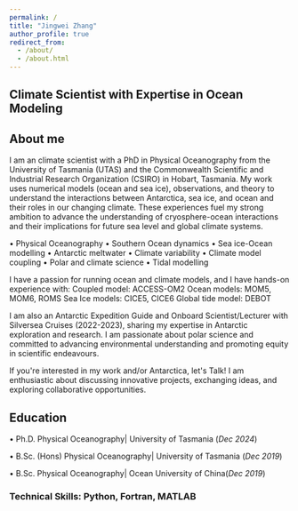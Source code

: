 ```yaml
---
permalink: /
title: "Jingwei Zhang"
author_profile: true
redirect_from: 
  - /about/
  - /about.html
---
```

## Climate Scientist with Expertise in Ocean Modeling

## About me
I am an climate scientist with a PhD in Physical Oceanography from the University of Tasmania (UTAS) and the Commonwealth Scientific and Industrial Research Organization (CSIRO) in Hobart, Tasmania. My work uses numerical models (ocean and sea ice), observations, and theory to understand the interactions between Antarctica, sea ice, and ocean and their roles in our changing climate. These experiences fuel my strong ambition to advance the understanding of cryosphere-ocean interactions and their implications for future sea level and global climate systems.

• Physical Oceanography • Southern Ocean dynamics • Sea ice-Ocean modelling • Antarctic meltwater • Climate variability • Climate model coupling • Polar and climate science • Tidal modelling

I have a passion for running ocean and climate models, and I have hands-on experience with:
Coupled model: ACCESS-OM2
Ocean models: MOM5, MOM6, ROMS
Sea Ice models: CICE5, CICE6
Global tide model: DEBOT

I am also an Antarctic Expedition Guide and Onboard Scientist/Lecturer with Silversea Cruises (2022-2023), sharing my expertise in Antarctic exploration and research. I am passionate about polar science and committed to advancing environmental understanding and promoting equity in scientific endeavours.

If you're interested in my work and/or Antarctica, let's Talk! 
I am enthusiastic about discussing innovative projects, exchanging ideas, and exploring collaborative opportunities.

## Education

• Ph.D.        Physical Oceanography|     University of Tasmania   (_Dec 2024_)

• B.Sc. (Hons) Physical Oceanography| University of Tasmania   (_Dec 2019_)

• B.Sc.        Physical Oceanography|     Ocean University of China(_Dec 2019_)

### Technical Skills: Python, Fortran, MATLAB
